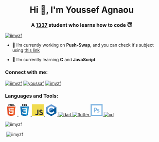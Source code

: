 <h1 align="center">Hi 👋, I'm Youssef Agnaou</h1>
<h3 align="center">A <a href="https://twitter.com/1337FIL" target="blank">1337</a> student who learns how to code 😇</h3>

<p align="left"> <a href="https://twitter.com/iimyzf" target="blank"><img src="https://img.shields.io/twitter/follow/iimyzf?logo=twitter&style=for-the-badge" alt="iimyzf" /></a> </p>

- 🔭 I’m currently working on **Push-Swap**, and you can check it's subject using [this link](https://cdn.intra.42.fr/pdf/pdf/47166/en.subject.pdf)

- 🌱 I’m currently learning **C** and **JavaScript**

<h3 align="left">Connect with me:</h3>

<p align="left">
<a href="https://twitter.com/iimyzf" target="blank"><img align="center" src="https://raw.githubusercontent.com/rahuldkjain/github-profile-readme-generator/master/src/images/icons/Social/twitter.svg" alt="iimyzf" height="30" width="40" /></a>
<a href="https://linkedin.com/in/youssaf" target="blank"><img align="center" src="https://raw.githubusercontent.com/rahuldkjain/github-profile-readme-generator/master/src/images/icons/Social/linked-in-alt.svg" alt="youssaf" height="30" width="40" /></a>
<a href="https://instagram.com/imyzf" target="blank"><img align="center" src="https://raw.githubusercontent.com/rahuldkjain/github-profile-readme-generator/master/src/images/icons/Social/instagram.svg" alt="imyzf" height="30" width="40" /></a>
</p>

<h3 align="left">Languages and Tools:</h3>

<p align="left"> <a href="https://www.w3.org/html/" target="_blank" rel="noreferrer"> <img src="https://raw.githubusercontent.com/devicons/devicon/master/icons/html5/html5-original-wordmark.svg" alt="html5" width="40" height="40"/> </a>
<a href="https://www.w3schools.com/css/" target="_blank" rel="noreferrer"> <img src="https://raw.githubusercontent.com/devicons/devicon/master/icons/css3/css3-original-wordmark.svg" alt="css3" width="40" height="40"/> </a> <a href="https://developer.mozilla.org/en-US/docs/Web/JavaScript" target="_blank" rel="noreferrer"> <img src="https://raw.githubusercontent.com/devicons/devicon/master/icons/javascript/javascript-original.svg" alt="javascript" width="40" height="40"/> </a> <a href="https://www.cprogramming.com/" target="_blank" rel="noreferrer"> <img src="https://raw.githubusercontent.com/devicons/devicon/master/icons/c/c-original.svg" alt="c" width="40" height="40"/> </a> <a href="https://dart.dev" target="_blank" rel="noreferrer"> <img src="https://www.vectorlogo.zone/logos/dartlang/dartlang-icon.svg" alt="dart" width="40" height="40"/> </a> <a href="https://flutter.dev" target="_blank" rel="noreferrer"> <img src="https://www.vectorlogo.zone/logos/flutterio/flutterio-icon.svg" alt="flutter" width="40" height="40"/> </a> <a href="https://www.photoshop.com/en" target="_blank" rel="noreferrer"> <img src="https://raw.githubusercontent.com/devicons/devicon/master/icons/photoshop/photoshop-line.svg" alt="photoshop" width="40" height="40"/> </a> <a href="https://www.adobe.com/products/xd.html" target="_blank" rel="noreferrer"> <img src="https://cdn.worldvectorlogo.com/logos/adobe-xd.svg" alt="xd" width="40" height="40"/> </a> </p>

<p><img align="center" src="https://github-readme-stats.vercel.app/api/top-langs?username=iimyzf&show_icons=true&locale=en&layout=compact" alt="iimyzf" /></p>

<p>&nbsp;<img align="center" src="https://github-readme-stats.vercel.app/api?username=iimyzf&show_icons=true&locale=en" alt="iimyzf" /></p>

<!---
iimyzf/iimyzf is a ✨ special ✨ repository because its `README.md` (this file) appears on your GitHub profile.
You can click the Preview link to take a look at your changes.
--->
